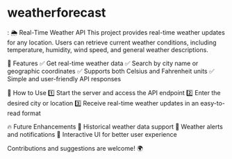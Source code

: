# weatherforecast
:
🌦️ Real-Time Weather API
This project provides real-time weather updates for any location. Users can retrieve current weather conditions, including temperature, humidity, wind speed, and general weather descriptions.

🚀 Features
✅ Get real-time weather data
✅ Search by city name or geographic coordinates
✅ Supports both Celsius and Fahrenheit units
✅ Simple and user-friendly API responses

📌 How to Use
1️⃣ Start the server and access the API endpoint
2️⃣ Enter the desired city or location
3️⃣ Receive real-time weather updates in an easy-to-read format

🔥 Future Enhancements
🔹 Historical weather data support
🔹 Weather alerts and notifications
🔹 Interactive UI for better user experience

Contributions and suggestions are welcome! 🌍







